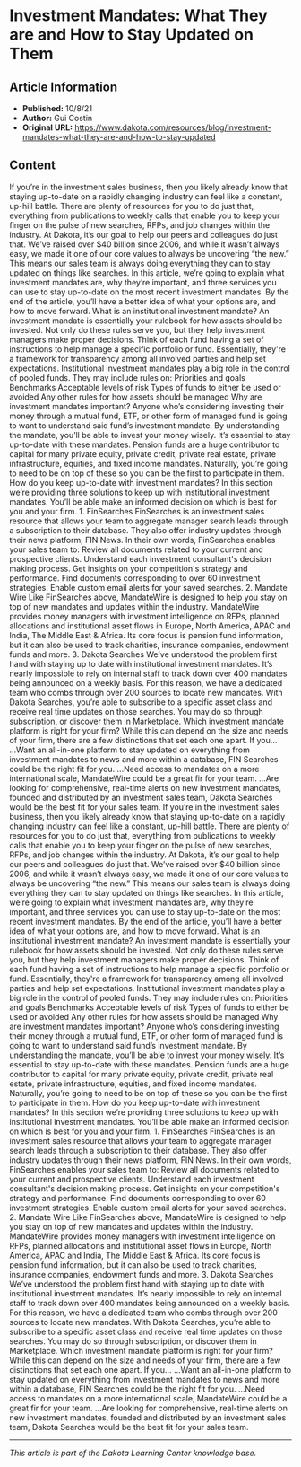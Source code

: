 # Investment Mandates: What They are and How to Stay Updated on Them

## Article Information
- **Published:** 10/8/21
- **Author:** Gui Costin
- **Original URL:** https://www.dakota.com/resources/blog/investment-mandates-what-they-are-and-how-to-stay-updated

## Content

If you’re in the investment sales business, then you likely already know that staying up-to-date on a rapidly changing industry can feel like a constant, up-hill battle. There are plenty of resources for you to do just that, everything from publications to weekly calls that enable you to keep your finger on the pulse of new searches, RFPs, and job changes within the industry. At Dakota, it’s our goal to help our peers and colleagues do just that. We’ve raised over $40 billion since 2006, and while it wasn’t always easy, we made it one of our core values to always be uncovering “the new.” This means our sales team is always doing everything they can to stay updated on things like searches. In this article, we’re going to explain what investment mandates are, why they’re important, and three services you can use to stay up-to-date on the most recent investment mandates. By the end of the article, you’ll have a better idea of what your options are, and how to move forward. What is an institutional investment mandate? An investment mandate is essentially your rulebook for how assets should be invested. Not only do these rules serve you, but they help investment managers make proper decisions. Think of each fund having a set of instructions to help manage a specific portfolio or fund. Essentially, they're a framework for transparency among all involved parties and help set expectations. Institutional investment mandates play a big role in the control of pooled funds. They may include rules on: Priorities and goals Benchmarks Acceptable levels of risk Types of funds to either be used or avoided Any other rules for how assets should be managed Why are investment mandates important? Anyone who’s considering investing their money through a mutual fund, ETF, or other form of managed fund is going to want to understand said fund’s investment mandate. By understanding the mandate, you’ll be able to invest your money wisely. It’s essential to stay up-to-date with these mandates. Pension funds are a huge contributor to capital for many private equity, private credit, private real estate, private infrastructure, equities, and fixed income mandates. Naturally, you’re going to need to be on top of these so you can be the first to participate in them. How do you keep up-to-date with investment mandates? In this section we’re providing three solutions to keep up with institutional investment mandates. You’ll be able make an informed decision on which is best for you and your firm. 1. FinSearches FinSearches is an investment sales resource that allows your team to aggregate manager search leads through a subscription to their database. They also offer industry updates through their news platform, FIN News. In their own words, FinSearches enables your sales team to: Review all documents related to your current and prospective clients. Understand each investment consultant's decision making process. Get insights on your competition's strategy and performance. Find documents corresponding to over 60 investment strategies. Enable custom email alerts for your saved searches. 2. Mandate Wire Like FinSearches above, MandateWire is designed to help you stay on top of new mandates and updates within the industry. MandateWire provides money managers with investment intelligence on RFPs, planned allocations and institutional asset flows in Europe, North America, APAC and India, The Middle East & Africa. Its core focus is pension fund information, but it can also be used to track charities, insurance companies, endowment funds and more. 3. Dakota Searches We’ve understood the problem first hand with staying up to date with institutional investment mandates. It’s nearly impossible to rely on internal staff to track down over 400 mandates being announced on a weekly basis. For this reason, we have a dedicated team who combs through over 200 sources to locate new mandates. With Dakota Searches, you’re able to subscribe to a specific asset class and receive real time updates on those searches. You may do so through subscription, or discover them in Marketplace. Which investment mandate platform is right for your firm? While this can depend on the size and needs of your firm, there are a few distinctions that set each one apart. If you… ...Want an all-in-one platform to stay updated on everything from investment mandates to news and more within a database, FIN Searches could be the right fit for you. ...Need access to mandates on a more international scale, MandateWire could be a great fir for your team. …Are looking for comprehensive, real-time alerts on new investment mandates, founded and distributed by an investment sales team, Dakota Searches would be the best fit for your sales team. If you’re in the investment sales business, then you likely already know that staying up-to-date on a rapidly changing industry can feel like a constant, up-hill battle. There are plenty of resources for you to do just that, everything from publications to weekly calls that enable you to keep your finger on the pulse of new searches, RFPs, and job changes within the industry. At Dakota, it’s our goal to help our peers and colleagues do just that. We’ve raised over $40 billion since 2006, and while it wasn’t always easy, we made it one of our core values to always be uncovering “the new.” This means our sales team is always doing everything they can to stay updated on things like searches. In this article, we’re going to explain what investment mandates are, why they’re important, and three services you can use to stay up-to-date on the most recent investment mandates. By the end of the article, you’ll have a better idea of what your options are, and how to move forward. What is an institutional investment mandate? An investment mandate is essentially your rulebook for how assets should be invested. Not only do these rules serve you, but they help investment managers make proper decisions. Think of each fund having a set of instructions to help manage a specific portfolio or fund. Essentially, they're a framework for transparency among all involved parties and help set expectations. Institutional investment mandates play a big role in the control of pooled funds. They may include rules on: Priorities and goals Benchmarks Acceptable levels of risk Types of funds to either be used or avoided Any other rules for how assets should be managed Why are investment mandates important? Anyone who’s considering investing their money through a mutual fund, ETF, or other form of managed fund is going to want to understand said fund’s investment mandate. By understanding the mandate, you’ll be able to invest your money wisely. It’s essential to stay up-to-date with these mandates. Pension funds are a huge contributor to capital for many private equity, private credit, private real estate, private infrastructure, equities, and fixed income mandates. Naturally, you’re going to need to be on top of these so you can be the first to participate in them. How do you keep up-to-date with investment mandates? In this section we’re providing three solutions to keep up with institutional investment mandates. You’ll be able make an informed decision on which is best for you and your firm. 1. FinSearches FinSearches is an investment sales resource that allows your team to aggregate manager search leads through a subscription to their database. They also offer industry updates through their news platform, FIN News. In their own words, FinSearches enables your sales team to: Review all documents related to your current and prospective clients. Understand each investment consultant's decision making process. Get insights on your competition's strategy and performance. Find documents corresponding to over 60 investment strategies. Enable custom email alerts for your saved searches. 2. Mandate Wire Like FinSearches above, MandateWire is designed to help you stay on top of new mandates and updates within the industry. MandateWire provides money managers with investment intelligence on RFPs, planned allocations and institutional asset flows in Europe, North America, APAC and India, The Middle East & Africa. Its core focus is pension fund information, but it can also be used to track charities, insurance companies, endowment funds and more. 3. Dakota Searches We’ve understood the problem first hand with staying up to date with institutional investment mandates. It’s nearly impossible to rely on internal staff to track down over 400 mandates being announced on a weekly basis. For this reason, we have a dedicated team who combs through over 200 sources to locate new mandates. With Dakota Searches, you’re able to subscribe to a specific asset class and receive real time updates on those searches. You may do so through subscription, or discover them in Marketplace. Which investment mandate platform is right for your firm? While this can depend on the size and needs of your firm, there are a few distinctions that set each one apart. If you… ...Want an all-in-one platform to stay updated on everything from investment mandates to news and more within a database, FIN Searches could be the right fit for you. ...Need access to mandates on a more international scale, MandateWire could be a great fir for your team. …Are looking for comprehensive, real-time alerts on new investment mandates, founded and distributed by an investment sales team, Dakota Searches would be the best fit for your sales team.

---

*This article is part of the Dakota Learning Center knowledge base.*
